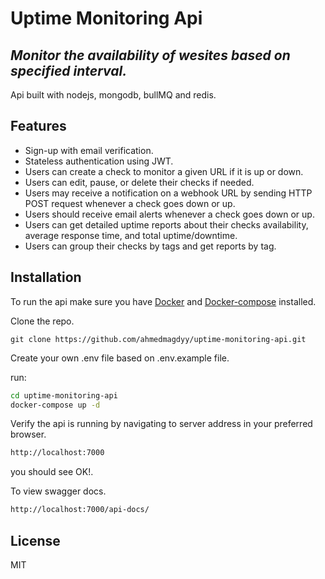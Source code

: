 # Uptime Monitoring Api
## _Monitor the availability of wesites based on specified interval._

Api built with nodejs, mongodb, bullMQ and redis.

## Features

- Sign-up with email verification.
- Stateless authentication using JWT.
- Users can create a check to monitor a given URL if it is up or down.
- Users can edit, pause, or delete their checks if needed.
- Users may receive a notification on a webhook URL by sending HTTP POST request whenever a check goes down or up.
- Users should receive email alerts whenever a check goes down or up.
- Users can get detailed uptime reports about their checks availability, average response time, and total uptime/downtime.
- Users can group their checks by tags and get reports by tag.

## Installation

To run the api make sure you have [Docker](https://docs.docker.com/get-docker/) and [Docker-compose](https://docs.docker.com/compose/install/) installed.

Clone the repo.
```
git clone https://github.com/ahmedmagdyy/uptime-monitoring-api.git
```

Create your own .env file based on .env.example file.

run:

```sh
cd uptime-monitoring-api
docker-compose up -d
```

Verify the api is running by navigating to server address in your preferred browser.

```sh
http://localhost:7000
```
you should see OK!.



To view swagger docs.
```sh
http://localhost:7000/api-docs/
```

## License

MIT